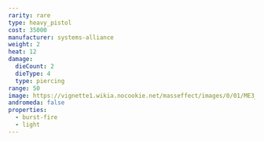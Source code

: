 ```yaml
---
rarity: rare
type: heavy_pistol
cost: 35000
manufacturer: systems-alliance
weight: 2
heat: 12
damage:
  dieCount: 2
  dieType: 4
  type: piercing
range: 50
image: https://vignette1.wikia.nocookie.net/masseffect/images/0/01/ME3_N7_Eagle_Heavy_Pistol.png/revision/latest?cb=20120317185811
andromeda: false
properties:
  - burst-fire
  - light
---
```

